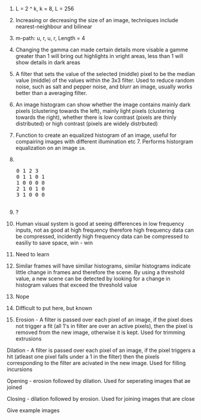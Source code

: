 1. L = 2 ^ k, k = 8, L = 256

2. Increasing or decreasing the size of an image, techniques include nearest-neighbour and bilinear

3. m-path: u, r, u, r, Length = 4

4. Changing the gamma can made certain details more visable a gamme greater than 1 will bring out highlights in vright areas,
less than 1 will show details in dark areas
   
5. A filter that sets the value of the selected (middle) pixel to be the median value (middle) of the values within the 3x3 filter.
Used to reduce random noise, such as salt and pepper noise, and blurr an image, usually works better than a averaging filter.
   
6. An image histogram can show whether the image contains mainly dark pixels (clustering towards the left), mainly light pixels
(clustering towards the right), whether there is low contrast (pixels are thinly distributed) or high contrast 
(pixels are widely distrbuted)
   
7. Function to create an equalized histogram of an image, useful for compairing images with different illumination etc
   7. Performs historgram equalization on an image `im`.

8. 
<pre>
   0 1 2 3
   0 1 1 0 1
   1 0 0 0 0
   2 1 0 1 0
   3 1 0 0 0
 </pre> 
9. ?

10. Human visual system is good at seeing differences in low frequency inputs, not as good at high frequency therefore high frequency 
data can be compressed, incidently high frequency data can be compressed to easiliy to save space, win - win

11. Need to learn

12. Similar frames will have similiar histograms, similar histograms indicate little change in frames and therefore the scene.
By using a threshold value, a new scene can be detected by looking for a change in histogram values that exceed the threshold value

13. Nope

14. Difficult to put here, but known

15. Erosion - A filter is passed over each pixel of an image, if the pixel does not trigger a fit (all 1's in filter are over an active
pixels), then the pixel is removed from the new image, otherwise it is kept. Used for trimming extrusions

Dilation - A filter is passed over each pixel of an image, if the pixel triggers a hit (atleast one pixel falls under a 1 in the filter)
then the pixels corresponding to the filter are acivated in the new image. Used for filling incursions

Opening - erosion followed by dilation. Used for seperating images that ae joined

Closing - dilation followed by erosion. Used for joining images that are close

Give example images
